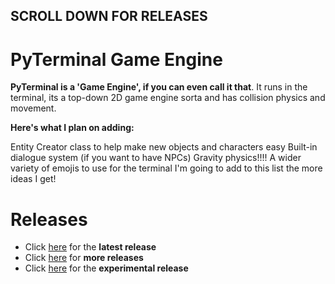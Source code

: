 ## **SCROLL DOWN FOR RELEASES**

# **PyTerminal Game Engine**

**PyTerminal is a 'Game Engine', if you can even call it that**. It runs in the terminal, its a top-down 2D game engine sorta and has collision physics and movement.

**Here's what I plan on adding:**

Entity Creator class to help make new objects and characters easy
Built-in dialogue system (if you want to have NPCs)
Gravity physics!!!!
A wider variety of emojis to use for the terminal
I'm going to add to this list the more ideas I get!

# Releases
- Click [here](https://github.com/FinalFenetix/PixelPython/releases/LatestRelease) for the **latest release**
- Click [here](https://github.com/FinalFenetix/PixelPython/releases/outdated) for **more releases**
- Click [here](https://github.com/FinalFenetix/PixelPython/releases/experimental) for the **experimental release**
